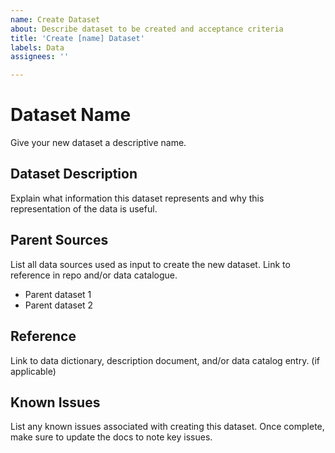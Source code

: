 ```yaml
---
name: Create Dataset
about: Describe dataset to be created and acceptance criteria
title: 'Create [name] Dataset'
labels: Data
assignees: ''

---
```

# Dataset Name

Give your new dataset a descriptive name.

## Dataset Description

Explain what information this dataset represents and why this representation of the data is useful.

## Parent Sources

List all data sources used as input to create the new dataset. Link to reference in repo and/or data catalogue.

- Parent dataset 1
- Parent dataset 2

## Reference

Link to data dictionary, description document, and/or data catalog entry. (if applicable)

## Known Issues

List any known issues associated with creating this dataset. Once complete, make sure to update the docs to note key issues.
